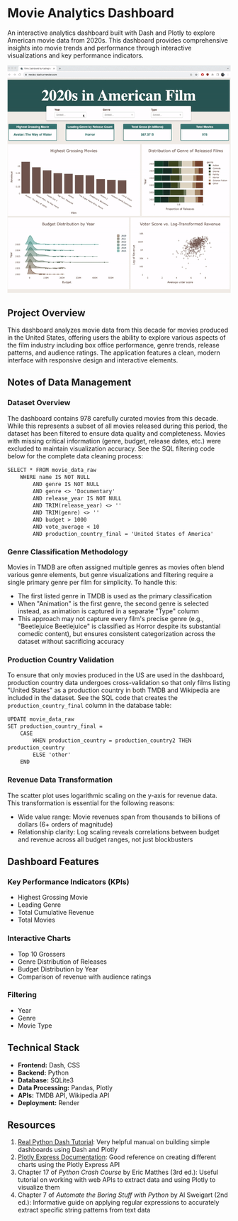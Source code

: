 # Movie Analytics Dashboard

An interactive analytics dashboard built with Dash and Plotly to explore American movie data from 2020s. This dashboard provides comprehensive insights into movie trends and performance through interactive visualizations and key performance indicators.

![GIF](movies_dash_demo.gif)

## Project Overview

This dashboard analyzes movie data from this decade for movies produced in the United States, offering users the ability to explore various aspects of the film industry including box office performance, genre trends, release patterns, and audience ratings. The application features a clean, modern interface with responsive design and interactive elements.

## Notes of Data Management

### Dataset Overview
The dashboard contains 978 carefully curated movies from this decade. While this represents a subset of all movies released during this period, the dataset has been filtered to ensure data quality and completeness. Movies with missing critical information (genre, budget, release dates, etc.) were excluded to maintain visualization accuracy. See the SQL filtering code below for the complete data cleaning process:
```
SELECT * FROM movie_data_raw
    WHERE name IS NOT NULL
        AND genre IS NOT NULL
        AND genre <> 'Documentary'
        AND release_year IS NOT NULL
        AND TRIM(release_year) <> ''
        AND TRIM(genre) <> ''
        AND budget > 1000
        AND vote_average < 10
        AND production_country_final = 'United States of America'
```

### Genre Classification Methodology
Movies in TMDB are often assigned multiple genres as movies often blend various genre elements, but genre visualizations and filtering require a single primary genre per film for simplicity. To handle this:
- The first listed genre in TMDB is used as the primary classification
- When "Animation" is the first genre, the second genre is selected instead, as animation is captured in a separate "Type" column
- This approach may not capture every film's precise genre (e.g., "Beetlejuice Beetlejuice" is classified as Horror despite its substantial comedic content), but ensures consistent categorization across the dataset without sacrificing accuracy

### Production Country Validation
To ensure that only movies produced in the US are used in the dashboard, production country data undergoes cross-validation so that only films listing "United States" as a production country in both TMDB and Wikipedia are included in the dataset. See the SQL code that creates the `production_country_final` column in the database table:
```
UPDATE movie_data_raw 
SET production_country_final = 
    CASE 
        WHEN production_country = production_country2 THEN production_country
        ELSE 'other'
    END
```

### Revenue Data Transformation
The scatter plot uses logarithmic scaling on the y-axis for revenue data. This transformation is essential for the following reasons:
- Wide value range: Movie revenues span from thousands to billions of dollars (6+ orders of magnitude)
- Relationship clarity: Log scaling reveals correlations between budget and revenue across all budget ranges, not just blockbusters

## Dashboard Features

### Key Performance Indicators (KPIs)
- Highest Grossing Movie
- Leading Genre
- Total Cumulative Revenue
- Total Movies

### Interactive Charts
- Top 10 Grossers
- Genre Distribution of Releases
- Budget Distribution by Year
- Comparison of revenue with audience ratings

### Filtering
- Year
- Genre
- Movie Type

## Technical Stack

- **Frontend:** Dash, CSS
- **Backend:** Python
- **Database:** SQLite3
- **Data Processing:** Pandas, Plotly
- **APIs:** TMDB API, Wikipedia API
- **Deployment:** Render

## Resources

1. [Real Python Dash Tutorial](https://realpython.com/python-dash/): Very helpful manual on building simple dashboards using Dash and Plotly
2. [Plotly Express Documentation](https://plotly.com/python/plotly-express/): Good reference on creating different charts using the Plotly Express API
3. Chapter 17 of *Python Crash Course* by Eric Matthes (3rd ed.): Useful tutorial on working with web APIs to extract data and using Plotly to visualize them
4. Chapter 7 of *Automate the Boring Stuff with Python* by Al Sweigart (2nd ed.): Informative guide on applying regular expressions to accurately extract specific string patterns from text data